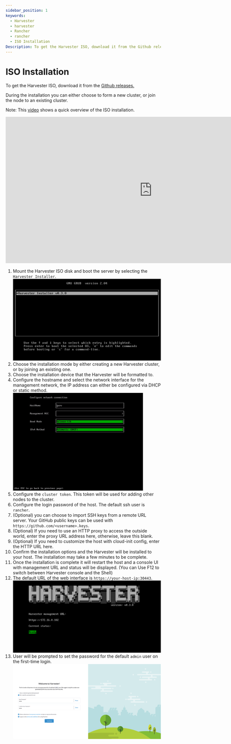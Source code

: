 ```yaml
---
sidebar_position: 1
keywords:
  - Harvester
  - harvester
  - Rancher
  - rancher
  - ISO Installation
Description: To get the Harvester ISO, download it from the Github releases. During the installation you can either choose to form a new cluster, or join the node to an existing cluster.
---
```


# ISO Installation

To get the Harvester ISO, download it from the [Github releases.](https://github.com/harvester/harvester/releases)

During the installation you can either choose to form a new cluster, or join the node to an existing cluster.

Note: This [video](https://youtu.be/97ADieBX6bE) shows a quick overview of the ISO installation.

<div class="text-center">
<iframe width="950" height="475" src="https://www.youtube.com/embed/97ADieBX6bE" title="YouTube video player" frameborder="0" allow="accelerometer; autoplay; clipboard-write; encrypted-media; gyroscope; picture-in-picture" allowfullscreen></iframe>
</div>

1. Mount the Harvester ISO disk and boot the server by selecting the `Harvester Installer`.
   ![iso-install.png](iso-install.png)
1. Choose the installation mode by either creating a new Harvester cluster, or by joining an existing one.
1. Choose the installation device that the Harvester will be formatted to.
1. Configure the hostname and select the network interface for the management network, the IP address can either be configured via DHCP or static method.
   ![iso-installed.png](iso-nic-config.gif)
1. Configure the `cluster token`. This token will be used for adding other nodes to the cluster.
1. Configure the login password of the host. The default ssh user is `rancher`.
1. (Optional) you can choose to import SSH keys from a remote URL server. Your GitHub public keys can be used with `https://github.com/<username>.keys`.
1. (Optional) If you need to use an HTTP proxy to access the outside world, enter the proxy URL address here, otherwise, leave this blank.
1. (Optional) If you need to customize the host with cloud-init config, enter the HTTP URL here.
1. Confirm the installation options and the Harvester will be installed to your host. The installation may take a few minutes to be complete.
1. Once the installation is complete it will restart the host and a console UI with management URL and status will be displayed. (You can Use F12 to switch between Harvester console and the Shell)
1. The default URL of the web interface is `https://your-host-ip:30443`.
   ![iso-installed.png](iso-installed.png)
1. User will be prompted to set the password for the default `admin` user on the first-time login.
   ![first-login.png](first-time-login.png)
